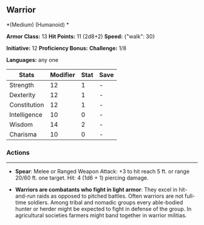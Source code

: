 ## Warrior
*(Medium) (Humanoid) *

**Armor Class:** 13
**Hit Points:** 11 (2d8+2)
**Speed:** {"walk": 30}

**Initiative:** 12
**Proficiency Bonus:**
**Challenge:** 1/8

**Languages:** any one



| Stats | Modifier | Stat | Save
| ---- | ---- | ---- | ---- |
| Strength | 12 | 1 | - |
| Dexterity | 12 | 1 | - |
| Constitution | 12 | 1 | - |
| Intelligence | 10 | 0 | - |
| Wisdom | 14 | 2 | - |
| Charisma | 10 | 0 | - |

### Actions
 --- 
- **Spear**: Melee or Ranged Weapon Attack: +3 to hit  reach 5 ft. or range 20/60 ft.  one target. Hit: 4 (1d6 + 1) piercing damage.

- **Warriors are combatants who fight in light armor**: They excel in hit-and-run raids as opposed to pitched battles. Often  warriors are not full-time soldiers. Among tribal and nomadic groups  every able-bodied hunter or herder might be expected to fight in defense of the group. In agricultural societies  farmers might band together in warrior militias.

